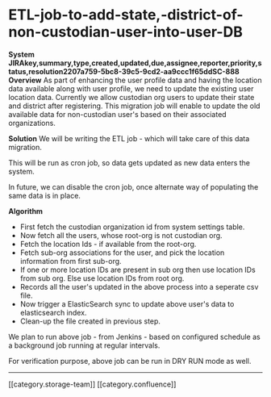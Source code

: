 # ETL-job-to-add-state,-district-of-non-custodian-user-into-user-DB

**System JIRAkey,summary,type,created,updated,due,assignee,reporter,priority,status,resolution2207a759-5bc8-39c5-9cd2-aa9ccc1f65ddSC-888** **Overview** As part of enhancing the user profile data and having the location data available along with user profile, we need to update the existing user location data. Currently we allow custodian org users to update their state and district after registering. This migration job will enable to update the old available data for non-custodian user's based on their associated organizations.

**Solution** We will be writing the ETL job - which will take care of this data migration.

This will be run as cron job, so data gets updated as new data enters the system.

In future, we can disable the cron job, once alternate way of populating the same data is in place.

**Algorithm**

* First fetch the custodian organization id from system settings table.
* Now fetch all the users, whose root-org is not custodian org.
* Fetch the location Ids - if available from the root-org.
* Fetch sub-org associations for the user, and pick the location information from first sub-org.
* If one or more location IDs are present in sub org then use location IDs from sub org. Else use location IDs from root org.
* Records all the user's updated in the above process into a seperate csv file.
* Now trigger a ElasticSearch sync to  update above user's data to elasticsearch index.
* Clean-up the file created in previous step.

We plan to run above job - from Jenkins - based on configured schedule as a background job running at regular intervals.

For verification purpose, above job can be run in DRY RUN mode as well.

***

\[\[category.storage-team]] \[\[category.confluence]]

